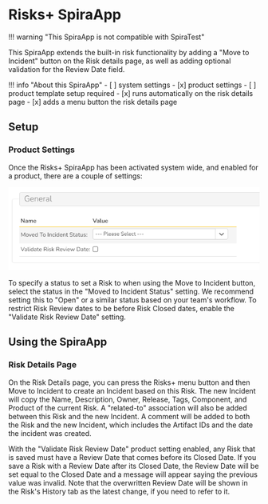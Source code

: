 # Risks+ SpiraApp

!!! warning "This SpiraApp is not compatible with SpiraTest"

This SpiraApp extends the built-in risk functionality by adding a "Move to Incident" button on the Risk details page, as well as adding optional validation for the Review Date field.

!!! info "About this SpiraApp"
    - [ ] system settings
    - [x] product settings 
    - [ ] product template setup required
    - [x] runs automatically on the risk details page
    - [x] adds a menu button the risk details page

## Setup
### Product Settings
Once the Risks+ SpiraApp has been activated system wide, and enabled for a product, there are a couple of settings:

<!-- BLOCKED: Need fixes / enhancements for Product Settings to get a correct screenshot -->
![Shows two settings. Moved to Incident Status: with a dropdown select, and Validate Risk Review Date?: with a blank text box](img/risksplus-settings.png)

To specify a status to set a Risk to when using the Move to Incident button, select the status in the "Moved to Incident Status" setting. We recommend setting this to "Open" or a similar status based on your team's workflow. To restrict Risk Review dates to be before Risk Closed dates, enable the "Validate Risk Review Date" setting.

## Using the SpiraApp
### Risk Details Page
On the Risk Details page, you can press the Risks+ menu button and then Move to Incident to create an Incident based on this Risk. The new Incident will copy the Name, Description, Owner, Release, Tags, Component, and Product of the current Risk. A "related-to" association will also be added between this Risk and the new Incident. A comment will be added to both the Risk and the new Incident, which includes the Artifact IDs and the date the incident was created.

With the "Validate Risk Review Date" product setting enabled, any Risk that is saved must have a Review Date that comes before its Closed Date. If you save a Risk with a Review Date after its Closed Date, the Review Date will be set equal to the Closed Date and a message will appear saying the previous value was invalid. Note that the overwritten Review Date will be shown in the Risk's History tab as the latest change, if you need to refer to it.